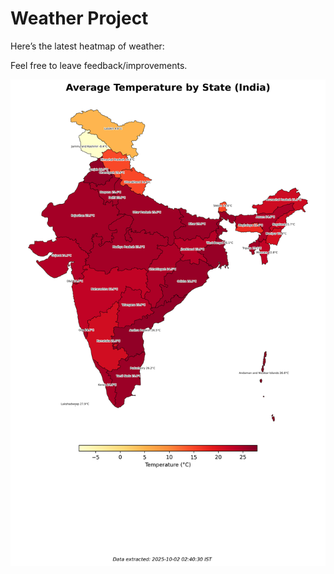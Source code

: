 # Weather Project

Here’s the latest heatmap of weather:

Feel free to leave feedback/improvements.

![India Heatmap](docs/assets/india_heatmap.png?v=DD98C8)
